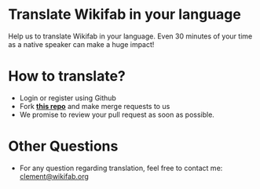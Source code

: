 # Translate Wikifab in your language
Help us to translate Wikifab in your language. Even 30 minutes of your time as a native speaker can make a huge impact!

# How to translate?
* Login or register using Github
* Fork [**this repo**](https://github.com/ClementFlipo/Wikifab-Texts-to-translate) and make merge requests to us
* We promise to review your pull request as soon as possible.

# Other Questions 
* For any question regarding translation, feel free to contact me: clement@wikifab.org
